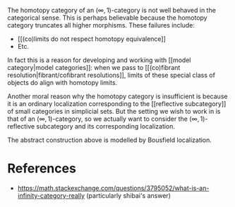 The homotopy category of an $(\infty,1)$-category is not well behaved in the categorical sense. This is perhaps believable because the homotopy category truncates all higher morphisms. These failures include:

- [[(co)limits do not respect homotopy equivalence]]
- Etc. 

In fact this is a reason for developing and working with [[model category|model categories]]: when we pass to [[(co)fibrant resolution|fibrant/cofibrant resolutions]], limits of these special class of objects do align with homotopy limits. 

Another moral reason why the homotopy category is insufficient is because it is an ordinary localization corresponding to the [[reflective subcategory]] of small categories in simplicial sets. But the setting we wish to work in is that of an $(\infty,1)$-category, so we actually want to consider the $(\infty,1)$-reflective subcategory and its corresponding localization.

The abstract construction above is modelled by Bousfield localization.

# References
- https://math.stackexchange.com/questions/3795052/what-is-an-infinity-category-really (particularly shibai's answer)